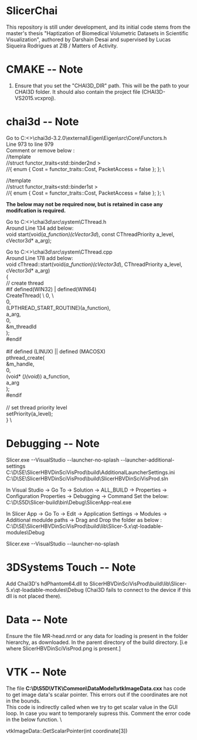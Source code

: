 # SlicerChai

This repository is still under development, and its initial code stems from the master's thesis "Haptization of Biomedical Volumetric Datasets in Scientific Visualization", authored by Darshain Desai and supervised by Lucas Siqueira Rodrigues at ZIB / Matters of Activity. 

# CMAKE -- Note
1. Ensure that you set the "CHAI3D_DIR" path.  This will be the path to your CHAI3D folder.  It should also contain the project file (CHAI3D-VS2015.vcxproj).


# chai3d -- Note

Go to C:\<>\chai3d-3.2.0\external\Eigen\Eigen\src\Core\Functors.h   \
Line 973 to line 979 \
Comment or remove below : \
//template<typename T> \
//struct functor_traits<std::binder2nd<T> > \
//{ enum { Cost = functor_traits<T>::Cost, PacketAccess = false }; }; \

//template<typename T> \
//struct functor_traits<std::binder1st<T> > \
//{ enum { Cost = functor_traits<T>::Cost, PacketAccess = false }; }; \



**The below may not be required now, but is retained in case any modifcation is required.** 



Go to C:\<>\chai3d\src\system\CThread.h   \
Around Line 134 add below: \
void start(void(*a_function)(cVector3d*), const CThreadPriority a_level, cVector3d* a_arg);
  
Go to C:\<>\chai3d\src\system\CThread.cpp   \
Around Line 178 add below: \
void cThread::start(void(*a_function)(cVector3d*), CThreadPriority a_level, cVector3d* a_arg)  \
{  \
    // create thread  \
#if defined(WIN32) | defined(WIN64)  \
    CreateThread( \ 
        0,  \  
        0,  \
        (LPTHREAD_START_ROUTINE)(a_function),  \
        a_arg,  \
        0,  \
        &m_threadId \
    );  \
#endif  \
  \
#if defined (LINUX) || defined (MACOSX)  \
    pthread_create(  \
        &m_handle,  \
        0,  \
        (void* (*)(void*)) a_function,  \
        a_arg  \
    );  \
#endif  \
 \
    // set thread priority level  \
    setPriority(a_level);  \
}   \
 


# Debugging -- Note
  
Slicer.exe --VisualStudio --launcher-no-splash --launcher-additional-settings C:\D\SE\SlicerHBVDinSciVisProd\build\AdditionalLauncherSettings.ini C:\D\SE\SlicerHBVDinSciVisProd\build\SlicerHBVDinSciVisProd.sln
  
In Visual Studio -> Go To -> Solution -> ALL_BUILD -> Properties -> Configuration Properties -> Debugging -> Command
Set the below:
C:\D\S5D\Slicer-build\bin\Debug\SlicerApp-real.exe  

In Slicer App -> Go To -> Edit -> Application Settings -> Modules -> Additional modulde paths -> Drag and Drop the folder as below :
C:\D\SE\SlicerHBVDinSciVisProd\build\lib\Slicer-5.x\qt-loadable-modules\Debug
  
Slicer.exe --VisualStudio --launcher-no-splash  

# 3DSystems Touch -- Note

Add Chai3D's hdPhantom64.dll to SlicerHBVDinSciVisProd\build\lib\Slicer-5.x\qt-loadable-modules\Debug (Chai3D fails to connect to the device if this dll is not placed there).


# Data -- Note

Ensure the file MR-head.nrrd or any data for loading is present in the folder hierarchy, as downloaded. In the parent directory of the build directory. [i.e where SlicerHBVDinSciVisProd.png is present.]


# VTK -- Note

The file **C:\D\S5D\VTK\Common\DataModel\vtkImageData.cxx**  has code to get image data's scalar pointer.  This errors out if the coordinates are not in the bounds. \
This code is indirectly called when we try to get scalar value in the GUI loop.  In case you want to temporarely supress this. Comment the error code in the below function. \

vtkImageData::GetScalarPointer(int coordinate[3])
